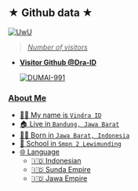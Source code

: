 ## ★ Github data ★
<p align="center">

  <a href="https://github.com/Dra-ID"><img src="http://readme-typing-svg.herokuapp.com?color=BF00FF&center=true&vCenter=true&multiline=false&lines=Follow+Github+Vindra+ID+^_^" alt="UwU">
  
>
> *Number of visitors*
* **Visitor Github @Dra-ID**

     ![DUMAI-991](https://komarev.com/ghpvc/?username=Dra-ID&color=blue)
>

### About Me

 - 👨‍🦱 My name is `Vindra ID`
 - 🏠 Live in `Bandung, Jawa Barat`
 - 👶🏻 Born in `Jawa Barat, Indonesia`
 - 🏫 School in `Smpn 2 Lewimunding`
 - 🌐 Language
   - 🇮🇩 Indonesian
   - 🇮🇩 Sunda Empire
   - 🇮🇩 Jawa Empire

